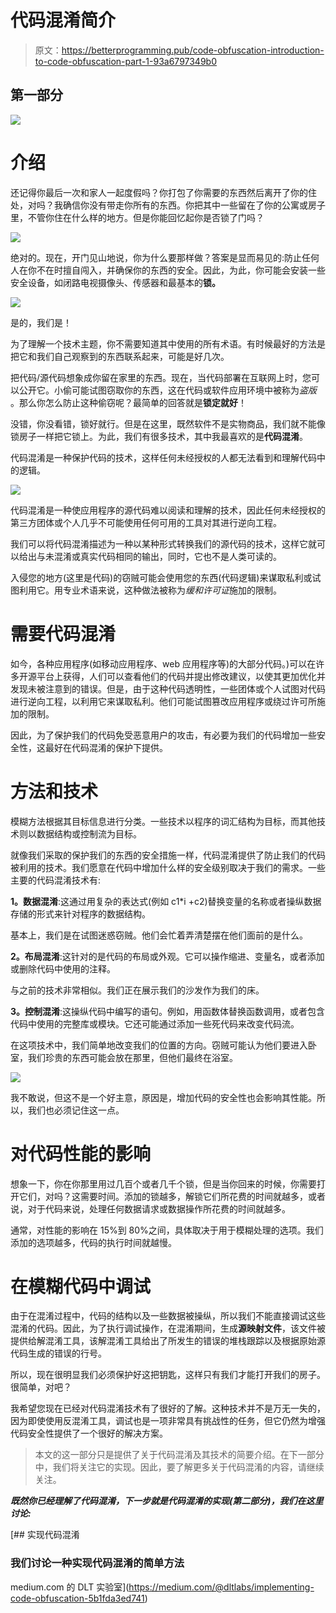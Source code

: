 # 代码混淆简介

> 原文：<https://betterprogramming.pub/code-obfuscation-introduction-to-code-obfuscation-part-1-93a6797349b0>

## 第一部分

![](img/25fdedbe7d5443f26e81c1255de0fde7.png)

# 介绍

还记得你最后一次和家人一起度假吗？你打包了你需要的东西然后离开了你的住处，对吗？我确信你没有带走你所有的东西。你把其中一些留在了你的公寓或房子里，不管你住在什么样的地方。但是你能回忆起你是否锁了门吗？

![](img/f2eae63f63d6bc1eac1a53e3c2a5f07e.png)

绝对的。现在，开门见山地说，你为什么要那样做？答案是显而易见的:防止任何人在你不在时擅自闯入，并确保你的东西的安全。因此，为此，你可能会安装一些安全设备，如闭路电视摄像头、传感器和最基本的**锁。**

![](img/7c632774442916886478d5d5f8b941e9.png)

是的，我们是！

为了理解一个技术主题，你不需要知道其中使用的所有术语。有时候最好的方法是把它和我们自己观察到的东西联系起来，可能是好几次。

把代码/源代码想象成你留在家里的东西。现在，当代码部署在互联网上时，您可以公开它。小偷可能试图窃取你的东西，这在代码或软件应用环境中被称为*盗版* 。那么你怎么防止这种偷窃呢？最简单的回答就是**锁定就好**！

没错，你没看错，锁好就行。但是在这里，既然软件不是实物商品，我们就不能像锁房子一样把它锁上。为此，我们有很多技术，其中我最喜欢的是**代码混淆**。

代码混淆是一种保护代码的技术，这样任何未经授权的人都无法看到和理解代码中的逻辑。

![](img/8d7bcb63a02ca908d7b22ec3e8876a84.png)

代码混淆是一种使应用程序的源代码难以阅读和理解的技术，因此任何未经授权的第三方团体或个人几乎不可能使用任何可用的工具对其进行逆向工程。

我们可以将代码混淆描述为一种以某种形式转换我们的源代码的技术，这样它就可以给出与未混淆或真实代码相同的输出，同时，它也不是人类可读的。

入侵您的地方(这里是代码)的窃贼可能会使用您的东西(代码逻辑)来谋取私利或试图利用它。用专业术语来说，这种做法被称为*缓和许可证*施加的限制。

# 需要代码混淆

如今，各种应用程序(如移动应用程序、web 应用程序等)的大部分代码。)可以在许多开源平台上获得，人们可以查看他们的代码并提出修改建议，以使其更加优化并发现未被注意到的错误。但是，由于这种代码透明性，一些团体或个人试图对代码进行逆向工程，以利用它来谋取私利。他们可能试图篡改应用程序或绕过许可所施加的限制。

因此，为了保护我们的代码免受恶意用户的攻击，有必要为我们的代码增加一些安全性，这最好在代码混淆的保护下提供。

# 方法和技术

模糊方法根据其目标信息进行分类。一些技术以程序的词汇结构为目标，而其他技术则以数据结构或控制流为目标。

就像我们采取的保护我们的东西的安全措施一样，代码混淆提供了防止我们的代码被利用的技术。我们愿意在代码中增加什么样的安全级别取决于我们的需求。一些主要的代码混淆技术有:

**1。数据混淆**:这通过用复杂的表达式(例如 c1*i +c2)替换变量的名称或者操纵数据存储的形式来针对程序的数据结构。

基本上，我们是在试图迷惑窃贼。他们会忙着弄清楚摆在他们面前的是什么。

**2。布局混淆**:这针对的是代码的布局或外观。它可以操作缩进、变量名，或者添加或删除代码中使用的注释。

与之前的技术非常相似。我们正在展示我们的沙发作为我们的床。

**3。控制混淆**:这操纵代码中编写的语句。例如，用函数体替换函数调用，或者包含代码中使用的完整库或模块。它还可能通过添加一些死代码来改变代码流。

在这项技术中，我们简单地改变我们的位置的方向。窃贼可能认为他们要进入卧室，我们珍贵的东西可能会放在那里，但他们最终在浴室。

![](img/1eb8c1dbb59a1594e1c72ee0d35422c1.png)

我不敢说，但这不是一个好主意，原因是，增加代码的安全性也会影响其性能。所以，我们也必须记住这一点。

# 对代码性能的影响

想象一下，你在你那里用过几百个或者几千个锁，但是当你回来的时候，你需要打开它们，对吗？这需要时间。添加的锁越多，解锁它们所花费的时间就越多，或者说，对于代码来说，处理任何数据请求或数据操作所花费的时间就越多。

通常，对性能的影响在 15%到 80%之间，具体取决于用于模糊处理的选项。我们添加的选项越多，代码的执行时间就越慢。

# 在模糊代码中调试

由于在混淆过程中，代码的结构以及一些数据被操纵，所以我们不能直接调试这些混淆的代码。因此，为了执行调试操作，在混淆期间，生成**源映射文件**，该文件被提供给解混淆工具，该解混淆工具给出了所发生的错误的堆栈跟踪以及根据原始源代码生成的错误的行号。

所以，现在很明显我们必须保护好这把钥匙，这样只有我们才能打开我们的房子。很简单，对吧？

我希望您现在已经对代码混淆技术有了很好的了解。这种技术并不是万无一失的，因为即使使用反混淆工具，调试也是一项非常具有挑战性的任务，但它仍然为增强代码安全性提供了一个很好的解决方案。

> 本文的这一部分只是提供了关于代码混淆及其技术的简要介绍。在下一部分中，我们将关注它的实现。因此，要了解更多关于代码混淆的内容，请继续关注。

***既然你已经理解了代码混淆，下一步就是代码混淆的实现(第二部分)，我们在这里讨论:***

[](https://medium.com/@dltlabs/implementing-code-obfuscation-5b1fda3ed741) [## 实现代码混淆

### 我们讨论一种实现代码混淆的简单方法

medium.com 的 DLT 实验室](https://medium.com/@dltlabs/implementing-code-obfuscation-5b1fda3ed741)